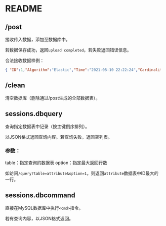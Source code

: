 # README

## /post

接收传入数据，添加至数据库中。

若数据保存成功，返回`upload completed`，若失败返回错误信息。

合法接收数据样例：

```json
{ "ID":1,"Algorithm":"Elastic","Time":"2021-05-10 22:22:24","Cardinality":2,"Entropy":0.618,"heavypart":[[3232235777,2001,3232235778,2002,"TCP",1000,1], [3232235777,2001,3232235779,2003,"TCP",2000,1]],"lightpart":[[523064338,99],[486786338,5],],"distribute":[[99,1],[1000,1],[2000,1]] }
```

## /clean

清空数据库（删除通过/post生成的全部数据表）。

## sessions.dbquery

查询指定数据表中记录（按主键倒序排列）。

以JSON格式返回查询内容。若查询失败，返回空列表。

### 参数：

table：指定查询的数据表
option：指定最大返回行数

如访问`/query?table=attribute&option=1`，则返回`attribute`数据表中ID最大的一行。

## sessions.dbcommand

直接在MySQL数据库中执行`<cmd>`指令。

若有查询内容，以JSON格式返回。

